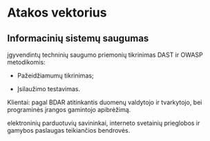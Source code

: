 # Atakos vektorius

## Informacinių sistemų saugumas

įgyvendintų techninių saugumo priemonių tikrinimas DAST ir OWASP metodikomis:

- Pažeidžiamumų tikrinimas;

- Įsilaužimo testavimas.

Klientai: pagal BDAR atitinkantis duomenų valdytojo ir tvarkytojo, bei programinės įrangos gamintojo apibrėžimą.

elektroninių parduotuvių savininkai, interneto svetainių prieglobos ir gamybos paslaugas teikiančios bendrovės.